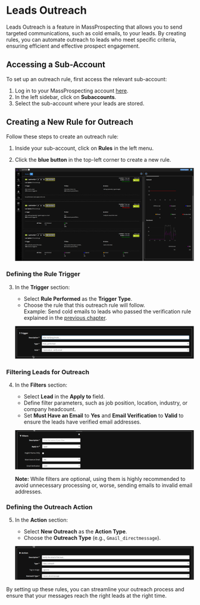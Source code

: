 # Leads Outreach

Leads Outreach is a feature in MassProspecting that allows you to send targeted communications, such as cold emails, to your leads. By creating rules, you can automate outreach to leads who meet specific criteria, ensuring efficient and effective prospect engagement.

## Accessing a Sub-Account

To set up an outreach rule, first access the relevant sub-account:

1. Log in to your MassProspecting account [here](https://massprospecting.com/login).
2. In the left sidebar, click on **Subaccounts**.
3. Select the sub-account where your leads are stored.

## Creating a New Rule for Outreach

Follow these steps to create an outreach rule:

1. Inside your sub-account, click on **Rules** in the left menu.
2. Click the **blue button** in the top-left corner to create a new rule.

   ![Rules Screen](../assets/user/10-1.png)

### Defining the Rule Trigger

3. In the **Trigger** section:
   - Select **Rule Performed** as the **Trigger Type**.
   - Choose the rule that this outreach rule will follow.  
     Example: Send cold emails to leads who passed the verification rule explained in the [previous chapter](./09-emails-verification.md).

   ![Defining Rule Trigger](../assets/user/10-2.png)

### Filtering Leads for Outreach

4. In the **Filters** section:
   - Select **Lead** in the **Apply to** field.
   - Define filter parameters, such as job position, location, industry, or company headcount.
   - Set **Must Have an Email** to **Yes** and **Email Verification** to **Valid** to ensure the leads have verified email addresses.

   ![Filtering by Leads Attributes](../assets/user/10-3.png)

   **Note:** While filters are optional, using them is highly recommended to avoid unnecessary processing or, worse, sending emails to invalid email addresses.

### Defining the Outreach Action

5. In the **Action** section:
   - Select **New Outreach** as the **Action Type**.
   - Choose the **Outreach Type** (e.g., `Gmail_directmessage`).

   ![Defining Rule Action](../assets/user/10-4.png)

By setting up these rules, you can streamline your outreach process and ensure that your messages reach the right leads at the right time.
